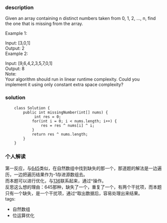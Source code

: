 ### description      
  Given an array containing n distinct numbers taken from 0, 1, 2, ..., n, find the one that is missing from the array.    
      
  Example 1:    
      
  Input: [3,0,1]    
  Output: 2    
  Example 2:    
      
  Input: [9,6,4,2,3,5,7,0,1]    
  Output: 8    
  Note:    
  Your algorithm should run in linear runtime complexity. Could you implement it using only constant extra space complexity?    
### solution      
```      
    class Solution {  
        public int missingNumber(int[] nums) {  
             int res = 0;  
            for(int i = 0; i < nums.length; i++) {  
                res = res ^ nums[i] ^ i;  
            }  
            return res ^ nums.length;  
        }  
    }  
```      
      
### 个人解读      
  
  第一反应，与[645](645_Set%20Mismatch%20(Easy).md)类似，在自然数组中找到缺失的那一个，那道题的解法是一边遍历，一边把遍历结果作为-1存进源数组去。  
    而本题可以进行优化，与[136](136_Single%20Number%20(Easy).md)联系起来，通过^操作。  
    反思这么想的理由：645那种，缺失了一个，重复了一个，有两个干扰项，而本题只有一个缺失，是一个干扰项，通过^取出数据后，容易处理出来结果。  
tags:      
  -  自然数组      
  -  位运算优化  
